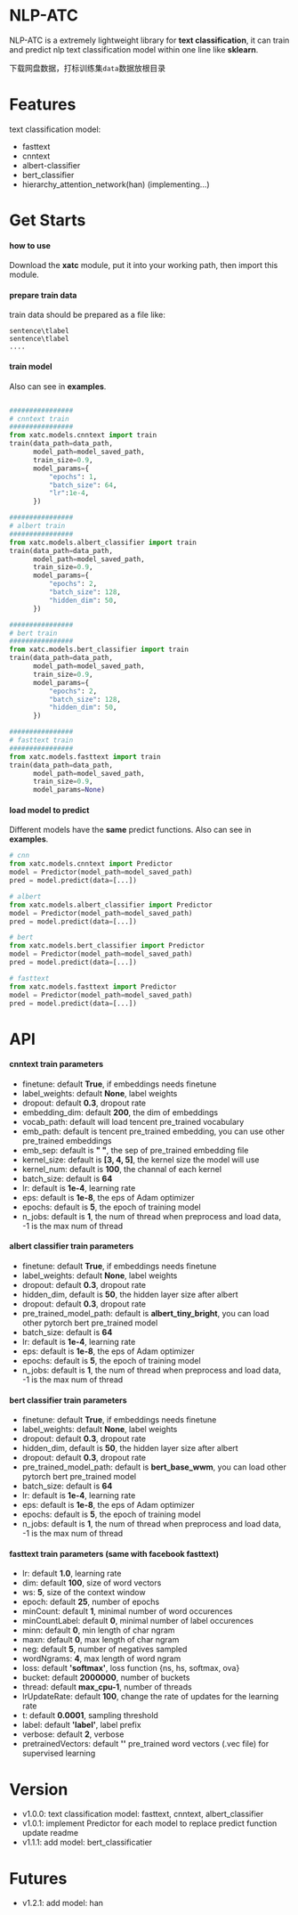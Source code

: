# NLP-ATC

NLP-ATC is a extremely lightweight library for **text classification**, it can train and predict nlp text classification model within one line like **sklearn**.

下载网盘数据，打标训练集`data`数据放根目录 

# Features

text classification model:
- fasttext
- cnntext
- albert-classifier
- bert_classifier
- hierarchy_attention_network(han) (implementing...)


# Get Starts

#### how to use
Download the **xatc** module, put it into your working path, then import this module.

#### prepare train data
train data should be prepared as a file like:
```
sentence\tlabel
sentence\tlabel
....
```

#### train model
Also can see in **examples**.
```python

################
# cnntext train
################
from xatc.models.cnntext import train
train(data_path=data_path,
      model_path=model_saved_path,
      train_size=0.9,
      model_params={
          "epochs": 1,
          "batch_size": 64,
          "lr":1e-4,
      })

################
# albert train
################
from xatc.models.albert_classifier import train
train(data_path=data_path,
      model_path=model_saved_path,
      train_size=0.9,
      model_params={
          "epochs": 2,
          "batch_size": 128,
          "hidden_dim": 50,
      })

################
# bert train
################
from xatc.models.bert_classifier import train
train(data_path=data_path,
      model_path=model_saved_path,
      train_size=0.9,
      model_params={
          "epochs": 2,
          "batch_size": 128,
          "hidden_dim": 50,
      })

################
# fasttext train
################
from xatc.models.fasttext import train
train(data_path=data_path,
      model_path=model_saved_path,
      train_size=0.9,
      model_params=None)
```

#### load model to predict 
Different models have the **same** predict functions. Also can see in **examples**.
```python
# cnn 
from xatc.models.cnntext import Predictor
model = Predictor(model_path=model_saved_path)
pred = model.predict(data=[...])

# albert
from xatc.models.albert_classifier import Predictor
model = Predictor(model_path=model_saved_path)
pred = model.predict(data=[...])

# bert
from xatc.models.bert_classifier import Predictor
model = Predictor(model_path=model_saved_path)
pred = model.predict(data=[...])

# fasttext
from xatc.models.fasttext import Predictor
model = Predictor(model_path=model_saved_path)
pred = model.predict(data=[...])
```

# API

#### cnntext train parameters
- finetune: default **True**, if embeddings needs finetune
- label_weights: default **None**, label weights
- dropout: default **0.3**, dropout rate
- embedding_dim: default **200**, the dim of embeddings
- vocab_path: default will load tencent pre_trained vocabulary
- emb_path: default is tencent pre_trained embedding, you can use other pre_trained embeddings
- emb_sep: default is **" "**, the sep of pre_trained embedding file
- kernel_size: default is **[3, 4, 5]**, the kernel size the model will use
- kernel_num: default is **100**, the channal of each kernel
- batch_size: default is **64**
- lr: default is **1e-4**, learning rate
- eps: default is  **1e-8**, the eps of Adam optimizer
- epochs: default is **5**, the epoch of training model
- n_jobs: default is **1**, the num of thread when preprocess and load data, -1 is the max num of thread

#### albert classifier train parameters
- finetune: default **True**, if embeddings needs finetune
- label_weights: default **None**, label weights
- dropout: default **0.3**, dropout rate
- hidden_dim, default is **50**, the hidden layer size after albert
- dropout: default **0.3**, dropout rate
- pre_trained_model_path: default is **albert_tiny_bright**, you can load other pytorch bert pre_trained model
- batch_size: default is **64**
- lr: default is **1e-4**, learning rate
- eps: default is  **1e-8**, the eps of Adam optimizer
- epochs: default is **5**, the epoch of training model
- n_jobs: default is **1**, the num of thread when preprocess and load data, -1 is the max num of thread

#### bert classifier train parameters
- finetune: default **True**, if embeddings needs finetune
- label_weights: default **None**, label weights
- dropout: default **0.3**, dropout rate
- hidden_dim, default is **50**, the hidden layer size after albert
- dropout: default **0.3**, dropout rate
- pre_trained_model_path: default is **bert_base_wwm**, you can load other pytorch bert pre_trained model
- batch_size: default is **64**
- lr: default is **1e-4**, learning rate
- eps: default is  **1e-8**, the eps of Adam optimizer
- epochs: default is **5**, the epoch of training model
- n_jobs: default is **1**, the num of thread when preprocess and load data, -1 is the max num of thread

#### fasttext train parameters (same with facebook fasttext)
- lr: default **1.0**, learning rate
- dim: default **100**, size of word vectors
- ws: **5**, size of the context window
- epoch: default **25**, number of epochs
- minCount: default **1**,  minimal number of word occurences
- minCountLabel: default **0**,  minimal number of label occurences
- minn: default **0**, min length of char ngram
- maxn: default **0**, max length of char ngram
- neg: default **5**, number of negatives sampled
- wordNgrams: **4**, max length of word ngram
- loss: default **'softmax'**, loss function {ns, hs, softmax, ova}
- bucket: default **2000000**, number of buckets
- thread: default **max_cpu-1**, number of threads
- lrUpdateRate: default **100**, change the rate of updates for the learning rate
- t: default **0.0001**, sampling threshold
- label: default **'__label__'**, label prefix
- verbose: default **2**, verbose
- pretrainedVectors: default **''** pre_trained word vectors (.vec file) for supervised learning


# Version
- v1.0.0: text classification model: fasttext, cnntext, albert_classifier
- v1.0.1: implement Predictor for each model to replace predict function
           update readme
- v1.1.1: add model: bert_classificatier

# Futures
- v1.2.1: add model: han



